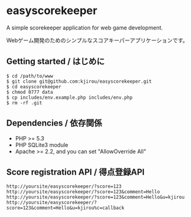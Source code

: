easyscorekeeper
===============

A simple scorekeeper application for web game development.

Webゲーム開発のためのシンプルなスコアキーパーアプリケーションです。


## Getting started / はじめに
```
$ cd /path/to/www
$ git clone git@github.com:kjirou/easyscorekeeper.git
$ cd easyscorekeeper
$ chmod 0777 data
$ cp includes/env.example.php includes/env.php
$ rm -rf .git
```


## Dependencies / 依存関係
- PHP >= 5.3
- PHP SQLite3 module
- Apache >= 2.2, and you can set "AllowOverride All"


## Score registration API / 得点登録API
```
http://yoursite/easyscorekeeper/?score=123
http://yoursite/easyscorekeeper/?score=123&comment=Hello
http://yoursite/easyscorekeeper/?score=123&comment=Hello&u=kjirou
http://yoursite/easyscorekeeper/?score=123&comment=Hello&u=kjirou%c=callback
```
